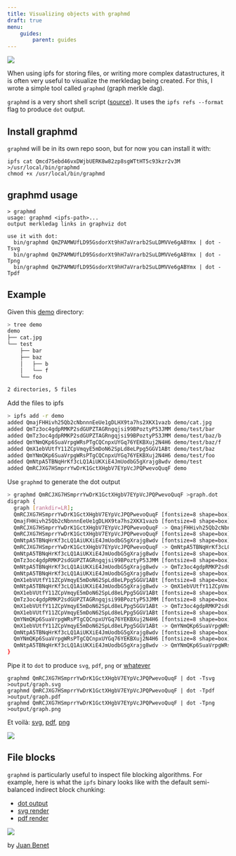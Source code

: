 ```yaml
---
title: Visualizing objects with graphmd
draft: true
menu:
    guides:
        parent: guides
---
```


![](/ipfs/QmbefthRKDReojALJi8nGPwvUVPqe1aXdoD9ysX44aUfvG/graph.png)

When using ipfs for storing files, or writing more complex datastructures,
it is often very useful to visualize the merkledag being created. For this,
I wrote a simple tool called `graphmd` (graph merkle dag).

`graphmd` is a very short shell script ([source](./graphmd)). It uses the
`ipfs refs --format` flag to produce `dot` output.

## Install graphmd

`graphmd` will be in its own repo soon, but for now you can install it with:

```
ipfs cat Qmcd7Sebd46vxDWjbUERK8w82zp8sgWTtHT5c93kzr2v3M  >/usr/local/bin/graphmd
chmod +x /usr/local/bin/graphmd
```

## graphmd usage

```
> graphmd
usage: graphmd <ipfs-path>...
output merkledag links in graphviz dot

use it with dot:
  bin/graphmd QmZPAMWUfLD95GsdorXt9hH7aVrarb2SuLDMVVe6gABYmx | dot -Tsvg
  bin/graphmd QmZPAMWUfLD95GsdorXt9hH7aVrarb2SuLDMVVe6gABYmx | dot -Tpng
  bin/graphmd QmZPAMWUfLD95GsdorXt9hH7aVrarb2SuLDMVVe6gABYmx | dot -Tpdf
```

## Example

Given this [demo](/ipfs/QmRCJXG7HSmprrYwDrK1GctXHgbV7EYpVcJPQPwevoQuqF) directory:

```sh
> tree demo
demo
├── cat.jpg
└── test
    ├── bar
    ├── baz
    │   ├── b
    │   └── f
    └── foo

2 directories, 5 files
```

Add the files to ipfs

```sh
> ipfs add -r demo
added QmajFHHivh25Qb2cNbnnnEeUe1gDLHX9ta7hs2XKX1vazb demo/cat.jpg
added QmTz3oc4gdpRMKP2sdGUPZTAGRngqjsi99BPoztyP53JMM demo/test/bar
added QmTz3oc4gdpRMKP2sdGUPZTAGRngqjsi99BPoztyP53JMM demo/test/baz/b
added QmYNmQKp6SuaVrpgWRsPTgCQCnpxUYGq76YEKBXuj2N4H6 demo/test/baz/f
added QmX1ebVUtfY11ZCpVmqyE5mDoN62SpLd8eLPpg5GGV1ABt demo/test/baz
added QmYNmQKp6SuaVrpgWRsPTgCQCnpxUYGq76YEKBXuj2N4H6 demo/test/foo
added QmNtpA5TBNqHrKf3cLQ1AiUKXiE4JmUodbG5gXrajg8wdv demo/test
added QmRCJXG7HSmprrYwDrK1GctXHgbV7EYpVcJPQPwevoQuqF demo
```

Use `graphmd` to generate the dot output

```sh
> graphmd QmRCJXG7HSmprrYwDrK1GctXHgbV7EYpVcJPQPwevoQuqF >graph.dot
digraph {
  graph [rankdir=LR];
  QmRCJXG7HSmprrYwDrK1GctXHgbV7EYpVcJPQPwevoQuqF [fontsize=8 shape=box];
  QmajFHHivh25Qb2cNbnnnEeUe1gDLHX9ta7hs2XKX1vazb [fontsize=8 shape=box];
  QmRCJXG7HSmprrYwDrK1GctXHgbV7EYpVcJPQPwevoQuqF -> QmajFHHivh25Qb2cNbnnnEeUe1gDLHX9ta7hs2XKX1vazb [label="cat.jpg"];
  QmRCJXG7HSmprrYwDrK1GctXHgbV7EYpVcJPQPwevoQuqF [fontsize=8 shape=box];
  QmNtpA5TBNqHrKf3cLQ1AiUKXiE4JmUodbG5gXrajg8wdv [fontsize=8 shape=box];
  QmRCJXG7HSmprrYwDrK1GctXHgbV7EYpVcJPQPwevoQuqF -> QmNtpA5TBNqHrKf3cLQ1AiUKXiE4JmUodbG5gXrajg8wdv [label="test"];
  QmNtpA5TBNqHrKf3cLQ1AiUKXiE4JmUodbG5gXrajg8wdv [fontsize=8 shape=box];
  QmTz3oc4gdpRMKP2sdGUPZTAGRngqjsi99BPoztyP53JMM [fontsize=8 shape=box];
  QmNtpA5TBNqHrKf3cLQ1AiUKXiE4JmUodbG5gXrajg8wdv -> QmTz3oc4gdpRMKP2sdGUPZTAGRngqjsi99BPoztyP53JMM [label="bar"];
  QmNtpA5TBNqHrKf3cLQ1AiUKXiE4JmUodbG5gXrajg8wdv [fontsize=8 shape=box];
  QmX1ebVUtfY11ZCpVmqyE5mDoN62SpLd8eLPpg5GGV1ABt [fontsize=8 shape=box];
  QmNtpA5TBNqHrKf3cLQ1AiUKXiE4JmUodbG5gXrajg8wdv -> QmX1ebVUtfY11ZCpVmqyE5mDoN62SpLd8eLPpg5GGV1ABt [label="baz"];
  QmX1ebVUtfY11ZCpVmqyE5mDoN62SpLd8eLPpg5GGV1ABt [fontsize=8 shape=box];
  QmTz3oc4gdpRMKP2sdGUPZTAGRngqjsi99BPoztyP53JMM [fontsize=8 shape=box];
  QmX1ebVUtfY11ZCpVmqyE5mDoN62SpLd8eLPpg5GGV1ABt -> QmTz3oc4gdpRMKP2sdGUPZTAGRngqjsi99BPoztyP53JMM [label="b"];
  QmX1ebVUtfY11ZCpVmqyE5mDoN62SpLd8eLPpg5GGV1ABt [fontsize=8 shape=box];
  QmYNmQKp6SuaVrpgWRsPTgCQCnpxUYGq76YEKBXuj2N4H6 [fontsize=8 shape=box];
  QmX1ebVUtfY11ZCpVmqyE5mDoN62SpLd8eLPpg5GGV1ABt -> QmYNmQKp6SuaVrpgWRsPTgCQCnpxUYGq76YEKBXuj2N4H6 [label="f"];
  QmNtpA5TBNqHrKf3cLQ1AiUKXiE4JmUodbG5gXrajg8wdv [fontsize=8 shape=box];
  QmYNmQKp6SuaVrpgWRsPTgCQCnpxUYGq76YEKBXuj2N4H6 [fontsize=8 shape=box];
  QmNtpA5TBNqHrKf3cLQ1AiUKXiE4JmUodbG5gXrajg8wdv -> QmYNmQKp6SuaVrpgWRsPTgCQCnpxUYGq76YEKBXuj2N4H6 [label="foo"];
}
```

Pipe it to `dot` to produce `svg`, `pdf`, `png` or [whatever](http://www.graphviz.org/Documentation/dotguide.pdf)

```
graphmd QmRCJXG7HSmprrYwDrK1GctXHgbV7EYpVcJPQPwevoQuqF | dot -Tsvg >output/graph.svg
graphmd QmRCJXG7HSmprrYwDrK1GctXHgbV7EYpVcJPQPwevoQuqF | dot -Tpdf >output/graph.pdf
graphmd QmRCJXG7HSmprrYwDrK1GctXHgbV7EYpVcJPQPwevoQuqF | dot -Tpng >output/graph.png
```

Et voilà: [svg](/ipfs/QmbefthRKDReojALJi8nGPwvUVPqe1aXdoD9ysX44aUfvG/graph.svg), [pdf](/ipfs/QmbefthRKDReojALJi8nGPwvUVPqe1aXdoD9ysX44aUfvG/graph.pdf), [png](/ipfs/QmbefthRKDReojALJi8nGPwvUVPqe1aXdoD9ysX44aUfvG/graph.png)

![](/ipfs/QmbefthRKDReojALJi8nGPwvUVPqe1aXdoD9ysX44aUfvG/graph.png)

## File blocks

`graphmd` is particularly useful to inspect file blocking algorithms.
For example, here is what the `ipfs` binary looks like with the default
semi-balanced indirect block chunking:

- [dot output](/ipfs/QmQ8yWC1SGn73P1SPSw8iqSBGEscve1N6sQpzd1xzD5EV1/graph.dot)
- [svg render](/ipfs/QmQ8yWC1SGn73P1SPSw8iqSBGEscve1N6sQpzd1xzD5EV1/graph.svg)
- [pdf render](/ipfs/QmQ8yWC1SGn73P1SPSw8iqSBGEscve1N6sQpzd1xzD5EV1/graph.pdf)

![](/ipfs/QmQ8yWC1SGn73P1SPSw8iqSBGEscve1N6sQpzd1xzD5EV1/graph.svg)

by [Juan Benet](https://github.com/jbenet)
